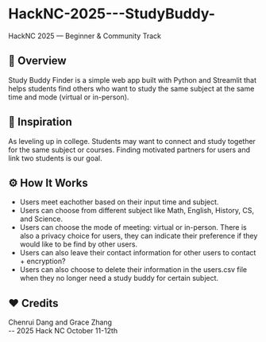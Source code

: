 # HackNC-2025---StudyBuddy-  
HackNC 2025 — Beginner & Community Track


## 🌟 Overview  
Study Buddy Finder is a simple web app built with Python and Streamlit that helps students find others who want to study the same subject at the same time and mode (virtual or in-person).


## 🧠 Inspiration  
As leveling up in college. Students may want to connect and study together for the same subject or courses. Finding motivated partners for users and link two students is our goal. 


## ⚙️ How It Works
- Users meet eachother based on their input time and subject. 
- Users can choose from different subject like Math, English, History, CS, and Science. 
- Users can choose the mode of meeting: virtual or in-person. There is also a privacy choice for users, they can indicate their preference if they would like to be find by other users. 
- Users can also leave their contact information for other users to contact + encryption?
- Users can also choose to delete their information in the users.csv file when they no longer need a study buddy for certain subject. 


## ❤️ Credits  
Chenrui Dang and Grace Zhang  
-- 2025 Hack NC October 11-12th

